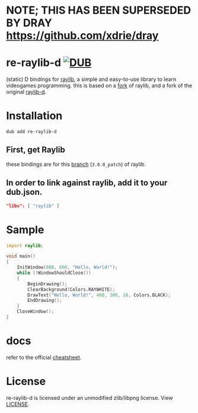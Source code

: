 
# NOTE; THIS HAS BEEN SUPERSEDED BY DRAY https://github.com/xdrie/dray



# re-raylib-d [![DUB](https://img.shields.io/dub/v/re-raylib-d?style=for-the-badge)](https://code.dlang.org/packages/re-raylib-d)
(static) D bindings for [raylib](https://www.raylib.com/), a simple and easy-to-use library to learn videogames programming. this is based on a [fork](https://github.com/xdrie/raylib) of raylib, and a fork of the original [raylib-d](https://github.com/onroundit/raylib-d).

# Installation
`dub add re-raylib-d`

## First, get Raylib

these bindings are for this [branch](https://github.com/xdrie/raylib/tree/3.0.0_patch) (`3.0.0_patch`) of raylib.

## In order to link against raylib, add it to your dub.json.
```json
"libs": [ "raylib" ]
```

# Sample
```D
import raylib;

void main()
{
	InitWindow(800, 600, "Hello, World!");
	while (!WindowShouldClose())
	{
		BeginDrawing();
		ClearBackground(Colors.RAYWHITE);
		DrawText("Hello, World!", 400, 300, 28, Colors.BLACK);
		EndDrawing();
	}
	CloseWindow();
}
```

# docs
refer to the official [cheatsheet](https://www.raylib.com/cheatsheet/cheatsheet.html).

# License
re-raylib-d is licensed under an unmodified zlib/libpng license. View [LICENSE](LICENSE).
